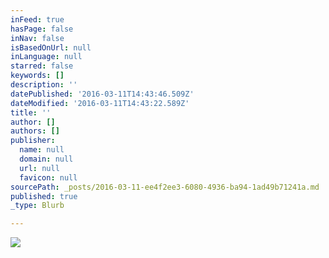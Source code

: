 ```yaml
---
inFeed: true
hasPage: false
inNav: false
isBasedOnUrl: null
inLanguage: null
starred: false
keywords: []
description: ''
datePublished: '2016-03-11T14:43:46.509Z'
dateModified: '2016-03-11T14:43:22.589Z'
title: ''
author: []
authors: []
publisher:
  name: null
  domain: null
  url: null
  favicon: null
sourcePath: _posts/2016-03-11-ee4f2ee3-6080-4936-ba94-1ad49b71241a.md
published: true
_type: Blurb

---
```

![](https://the-grid-user-content.s3-us-west-2.amazonaws.com/5b712948-3d84-4ceb-a267-2bc543b9f1e0.jpg)